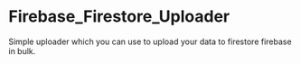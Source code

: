 # Firebase_Firestore_Uploader
 Simple uploader which you can use to upload your data to firestore firebase in bulk.
